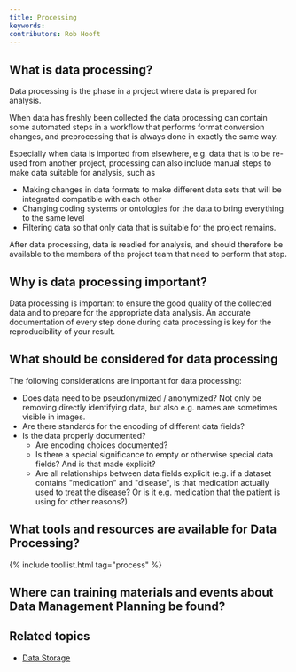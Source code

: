```yaml
---
title: Processing
keywords:
contributors: Rob Hooft
---
```


## What is data processing?

Data processing is the phase in a project where data is prepared for analysis.

When data has freshly been collected the data processing can contain some automated steps in a workflow that performs format conversion changes, and preprocessing that is always done in exactly the same way.

Especially when data is imported from elsewhere, e.g. data that is to be re-used from another project, processing can also include manual steps to make data suitable for analysis, such as
 * Making changes in data formats to make different data sets that will be integrated compatible with each other
 * Changing coding systems or ontologies for the data to bring everything to the same level
 * Filtering data so that only data that is suitable for the project remains.

 After data processing, data is readied for analysis, and should therefore be available to the members of the project team that need to perform that step.

## Why is data processing important?

Data processing is important to ensure the good quality of the collected data and to prepare for the appropriate data analysis. An accurate documentation of every step done during data processing is key for the reproducibility of your result.

## What should be considered for data processing

The following considerations are important for data processing:

* Does data need to be pseudonymized / anonymized? Not only be removing directly identifying data, but also e.g. names are sometimes visible in images.
* Are there standards for the encoding of different data fields?
* Is the data properly documented?
    * Are encoding choices documented?
    * Is there a special significance to empty or otherwise special data fields? And is that made explicit?
    * Are all relationships between data fields explicit (e.g. if a dataset contains "medication" and "disease", is that medication actually used to treat the disease? Or is it e.g. medication that the patient is using for other reasons?)

## What tools and resources are available for Data Processing?

{% include toollist.html tag="process" %}

## Where can training materials and events about Data Management Planning be found?
<!-- Link to Tess query -->

## Related topics

* [Data Storage](storage)

<!--## External links
missing content -->

